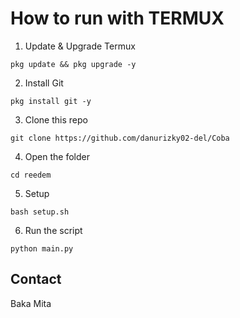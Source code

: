

# How to run with TERMUX
1. Update & Upgrade Termux
```
pkg update && pkg upgrade -y
```
2. Install Git
```
pkg install git -y
```
3. Clone this repo
```
git clone https://github.com/danurizky02-del/Coba
```
4. Open the folder
```
cd reedem
```
5. Setup
```
bash setup.sh
```
6. Run the script
```
python main.py
```

## Contact

Baka Mita
